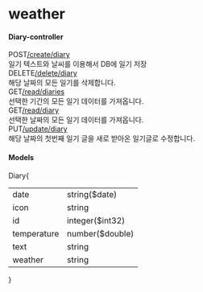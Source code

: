 # weather

#### Diary-controller
<div class="opblock-summary opblock-summary-post"><span class="opblock-summary-method">POST</span><span class="opblock-summary-path"><a class="nostyle" href="#/diary-controller/createDiaryUsingPOST"><span>​/create​/diary</span></a></span><div class="opblock-summary-description">일기 텍스트와 날씨를 이용해서 DB에 일기 저장</div><!-- react-empty: 104 --></div>
<div class="opblock-summary opblock-summary-delete"><span class="opblock-summary-method">DELETE</span><span class="opblock-summary-path"><a class="nostyle" href="#/diary-controller/deleteDiaryUsingDELETE"><span>​/delete​/diary</span></a></span><div class="opblock-summary-description">해당 날짜의 모든 일기를 삭제합니다.</div><!-- react-empty: 114 --></div>
<div class="opblock-summary opblock-summary-get"><span class="opblock-summary-method">GET</span><span class="opblock-summary-path" ><a class="nostyle" href="#/diary-controller/readDiariesUsingGET"><span>​/read​/diaries</span></a></span><div class="opblock-summary-description">선택한 기간의 모든 일기 데이터를 가져옵니다.</div><!-- react-empty: 129 --></div>
<div class="opblock-summary opblock-summary-get"><span class="opblock-summary-method">GET</span><span class="opblock-summary-path"><a class="nostyle" href="#/diary-controller/readDiaryUsingGET"><span>​/read​/diary</span></a></span><div class="opblock-summary-description">선택한 날짜의 모든 일기 데이터를 가져옵니다.</div><!-- react-empty: 139 --></div>
<div class="opblock-summary opblock-summary-put"><span class="opblock-summary-method">PUT</span><span class="opblock-summary-path"><a class="nostyle" href="#/diary-controller/updateDiaryUsingPUT"><span>​/update​/diary</span></a></span><div class="opblock-summary-description">해당 날짜의 첫번째 일기 글을 새로 받아온 일기글로 수정합니다.</div><!-- react-empty: 149 --></div>

#### Models
<div id="model-Diary" class="model-container"><span class="models-jump-to-path"><!-- react-empty: 557 --></span><span class="model-box"><div class="model-box"><span class="model"><span class=""><span class="pointer"><span class="model-title"><span class="model-title__text">Diary</span></span></span><span class="pointer"><span class="model-toggle"></span></span><span class="brace-open object">{</span><span class="inner-object"><table class="model"><tbody><tr class="property-row"><td><!-- react-text: 581 -->date<!-- /react-text --></td><td><span class="model"><span class="prop"><span class="prop-type">string</span><span class="prop-format"><!-- react-text: 587 -->($<!-- /react-text --><!-- react-text: 588 -->date<!-- /react-text --><!-- react-text: 589 -->)<!-- /react-text --></span></span></span></td></tr><tr class="property-row"><td><!-- react-text: 592 -->icon<!-- /react-text --></td><td><span class="model"><span class="prop"><span class="prop-type">string</span></span></span></td></tr><tr class="property-row"><td><!-- react-text: 599 -->id<!-- /react-text --></td><td><span class="model"><span class="prop"><span class="prop-type">integer</span><span class="prop-format"><!-- react-text: 605 -->($<!-- /react-text --><!-- react-text: 606 -->int32<!-- /react-text --><!-- react-text: 607 -->)<!-- /react-text --></span></span></span></td></tr><tr class="property-row"><td><!-- react-text: 610 -->temperature<!-- /react-text --></td><td><span class="model"><span class="prop"><span class="prop-type">number</span><span class="prop-format"><!-- react-text: 616 -->($<!-- /react-text --><!-- react-text: 617 -->double<!-- /react-text --><!-- react-text: 618 -->)<!-- /react-text --></span></span></span></td></tr><tr class="property-row"><td><!-- react-text: 621 -->text<!-- /react-text --></td><td><span class="model"><span class="prop"><span class="prop-type">string</span></span></span></td></tr><tr class="property-row"><td><!-- react-text: 628 -->weather<!-- /react-text --></td><td><span class="model"><span class="prop"><span class="prop-type">string</span></span></span></td></tr></tbody></table></span><span class="brace-close">}</span></span></span></div></span></div>
